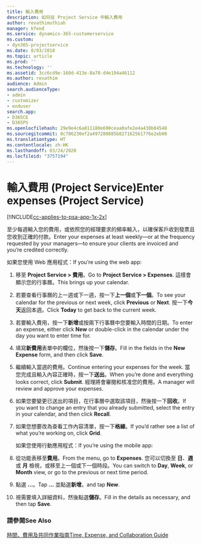 ```yaml
---
title: 輸入費用
description: 如何在 Project Service 中輸入費用
author: revathimuthiah
manager: kfend
ms.service: dynamics-365-customerservice
ms.custom:
- dyn365-projectservice
ms.date: 8/03/2018
ms.topic: article
ms.prod: ''
ms.technology: ''
ms.assetid: 3cc6cd9e-160d-413e-8a78-d4e194a46112
ms.author: revathim
audience: Admin
search.audienceType:
- admin
- customizer
- enduser
search.app:
- D365CE
- D365PS
ms.openlocfilehash: 29e9e4c6a011180e690ceaa0afe2e4a438b84548
ms.sourcegitcommit: 8c786230ef2a497280885b827162561776e2eb00
ms.translationtype: HT
ms.contentlocale: zh-HK
ms.lasthandoff: 03/24/2020
ms.locfileid: "3757194"
---
```

# <a name="enter-expenses-project-service"></a><span data-ttu-id="dd6d7-103">輸入費用 (Project Service)</span><span class="sxs-lookup"><span data-stu-id="dd6d7-103">Enter expenses (Project Service)</span></span>

[!INCLUDE[cc-applies-to-psa-app-1x-2x](../includes/cc-applies-to-psa-app-1x-2x.md)]

<span data-ttu-id="dd6d7-104">至少每週輸入您的費用，或依照您的經理要求的頻率輸入，以確保客戶收到發票且您收到正確的付款。</span><span class="sxs-lookup"><span data-stu-id="dd6d7-104">Enter your expenses at least weekly—or at the frequency requested by your managers—to ensure your clients are invoiced and you’re credited correctly.</span></span>  
  
 <span data-ttu-id="dd6d7-105">如果您使用 Web 應用程式：</span><span class="sxs-lookup"><span data-stu-id="dd6d7-105">If you’re using the web app:</span></span>  
  
1. <span data-ttu-id="dd6d7-106">移至 **Project Service > 費用**。</span><span class="sxs-lookup"><span data-stu-id="dd6d7-106">Go to **Project Service > Expenses**.</span></span> <span data-ttu-id="dd6d7-107">這樣會顯示您的行事曆。</span><span class="sxs-lookup"><span data-stu-id="dd6d7-107">This brings up your calendar.</span></span>  
  
2. <span data-ttu-id="dd6d7-108">若要查看行事曆的上一週或下一週，按一下**上一個**或**下一個**。</span><span class="sxs-lookup"><span data-stu-id="dd6d7-108">To see your calendar for the previous or next week, click **Previous** or **Next**.</span></span> <span data-ttu-id="dd6d7-109">按一下**今天**返回本週。</span><span class="sxs-lookup"><span data-stu-id="dd6d7-109">Click **Today** to get back to the current week.</span></span>  
  
3. <span data-ttu-id="dd6d7-110">若要輸入費用，按一下**新增**或按兩下行事曆中您要輸入時間的日期。</span><span class="sxs-lookup"><span data-stu-id="dd6d7-110">To enter an expense, either click **New** or double-click in the calendar under the day you want to enter time for.</span></span>  
  
4. <span data-ttu-id="dd6d7-111">填寫**新費用**表單中的欄位，然後按一下**儲存**。</span><span class="sxs-lookup"><span data-stu-id="dd6d7-111">Fill in the fields in the **New Expense** form, and then click **Save**.</span></span>  
  
5. <span data-ttu-id="dd6d7-112">繼續輸入當週的費用。</span><span class="sxs-lookup"><span data-stu-id="dd6d7-112">Continue entering your expenses for the week.</span></span> <span data-ttu-id="dd6d7-113">當您完成且輸入內容正確時，按一下**送出**。</span><span class="sxs-lookup"><span data-stu-id="dd6d7-113">When you’re done and everything looks correct, click **Submit**.</span></span> <span data-ttu-id="dd6d7-114">經理將會審閱和核准您的費用。</span><span class="sxs-lookup"><span data-stu-id="dd6d7-114">A manager will review and approve your expenses.</span></span>  
  
6. <span data-ttu-id="dd6d7-115">如果您要變更已送出的項目，在行事曆中選取該項目，然後按一下**回收**。</span><span class="sxs-lookup"><span data-stu-id="dd6d7-115">If you want to change an entry that you already submitted, select the entry in your calendar, and then click **Recall**.</span></span>  
  
7. <span data-ttu-id="dd6d7-116">如果您想要改為查看工作內容清單，按一下**格線**。</span><span class="sxs-lookup"><span data-stu-id="dd6d7-116">If you’d rather see a list of what you’re working on, click **Grid**.</span></span>  
  
   <span data-ttu-id="dd6d7-117">如果您使用行動應用程式：</span><span class="sxs-lookup"><span data-stu-id="dd6d7-117">If you’re using the mobile app:</span></span>  
  
8. <span data-ttu-id="dd6d7-118">從功能表移至**費用**。</span><span class="sxs-lookup"><span data-stu-id="dd6d7-118">From the menu, go to **Expenses**.</span></span>     <span data-ttu-id="dd6d7-119">您可以切換至 **日**、**週** 或 **月** 檢視，或移至上一個或下一個時段。</span><span class="sxs-lookup"><span data-stu-id="dd6d7-119">You can switch to **Day**, **Week**, or **Month** view, or go to the previous or next time period.</span></span>  
  
9. <span data-ttu-id="dd6d7-120">點選 **…**。</span><span class="sxs-lookup"><span data-stu-id="dd6d7-120">Tap **…**</span></span> <span data-ttu-id="dd6d7-121">並點選**新增**。</span><span class="sxs-lookup"><span data-stu-id="dd6d7-121">and tap **New**.</span></span>  
  
10. <span data-ttu-id="dd6d7-122">視需要填入詳細資料，然後點選**儲存**。</span><span class="sxs-lookup"><span data-stu-id="dd6d7-122">Fill in the details as necessary, and then tap **Save**.</span></span>  
  
### <a name="see-also"></a><span data-ttu-id="dd6d7-123">請參閱</span><span class="sxs-lookup"><span data-stu-id="dd6d7-123">See Also</span></span>  
 [<span data-ttu-id="dd6d7-124">時間、費用及共同作業指南</span><span class="sxs-lookup"><span data-stu-id="dd6d7-124">Time, Expense, and Collaboration Guide</span></span>](../project-service/time-expense-collaboration-guide.md)
